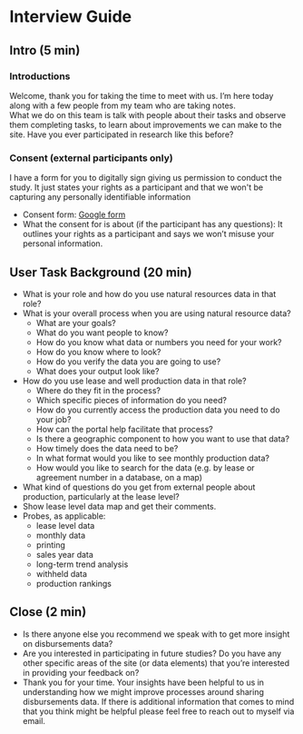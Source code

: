 # Interview Guide

## Intro (5 min)
### Introductions
Welcome, thank you for taking the time to meet with us.  I’m here today along with a few people from my team who are taking notes.  
What we do on this team is talk with people about their tasks and observe them completing tasks, to learn about improvements we can make to the site.  Have you ever participated in research like this before?
### Consent (external participants only)
I have a form for you to digitally sign giving us permission to conduct the study. It just states your rights as a participant and that we won't be capturing any personally identifiable information
* Consent form: [Google form](https://docs.google.com/forms/d/e/1FAIpQLSenUo9tqJx7vCoM0egah927IkJO5WEQIEBckXgrOaGOxUjLqg/viewform)
* What the consent for is about (if the participant has any questions): It outlines your rights as a participant and says we won’t misuse your personal information.


## User Task Background  (20 min)
* What is your role and how do you use natural resources data in that role?
* What is your overall process when you are using natural resource data?
  - What are your goals?
  - What do you want people to know?
  - How do you know what data or numbers you need for your work?
  - How do you know where to look?
  - How do you verify the data you are going to use?
  - What does your output look like?
* How do you use lease and well production data in that role?
  - Where do they fit in the process?
  - Which specific pieces of information do you need?
  - How do you currently access the production data you need to do your job?
  - How can the portal help facilitate that process?
  - Is there a geographic component to how you want to use that data?
  - How timely does the data need to be?
  - In what format would you like to see monthly production data?
  - How would you like to search for the data (e.g. by lease or agreement number in a database, on a map)
* What kind of questions do you get from external people about production, particularly at the lease level?
* Show lease level data map and get their comments.
* Probes, as applicable:
  - lease level data
  - monthly data
  - printing
  - sales year data
  - long-term trend analysis
  - withheld data
  - production rankings

## Close (2 min)
* Is there anyone else you recommend we speak with to get more insight on disbursements data?
* Are you interested in participating in future studies? Do you have any other specific areas of the site (or data elements) that you’re interested in providing your feedback on?
* Thank you for your time. Your insights have been helpful to us in understanding how we might improve processes around sharing disbursements data. If there is additional information that comes to mind that you think might be helpful please feel free to reach out to myself via email.
